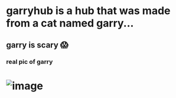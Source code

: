 #         garryhub is a hub that was made from a cat named garry...
##                         garry is scary 😱



###                      real pic of garry

#    ![image](https://github.com/user-attachments/assets/184f9c06-d733-48d4-a30b-6b67bc844c50)
